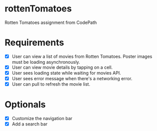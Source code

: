 # rottenTomatoes
Rotten Tomatoes assignment from CodePath

# Requirements
- [x] User can view a list of movies from Rotten Tomatoes. Poster images must be loading asynchronously.
- [x] User can view movie details by tapping on a cell.
- [x] User sees loading state while waiting for movies API.
- [x] User sees error message when there's a networking error.
- [x] User can pull to refresh the movie list.

# Optionals
- [x] Customize the navigation bar
- [x] Add a search bar
